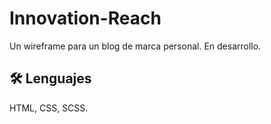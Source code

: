 
# Innovation-Reach

Un wireframe para un blog de marca personal. 
En desarrollo.


## 🛠 Lenguajes
HTML, CSS, SCSS.

